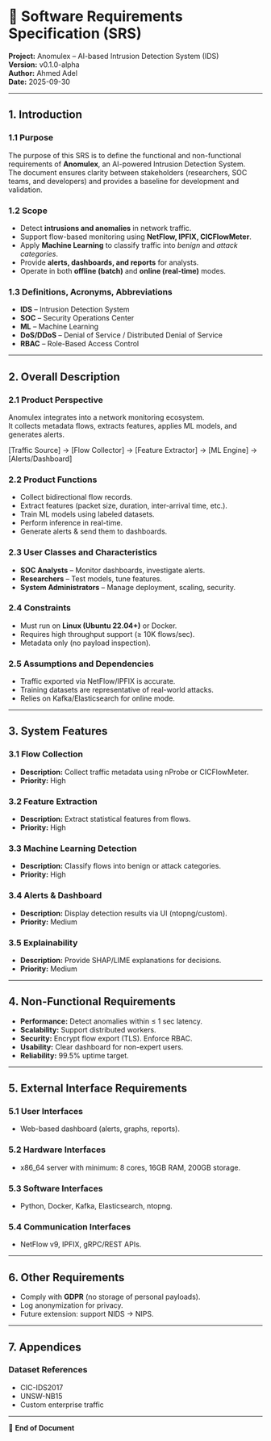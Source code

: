 # 📑 Software Requirements Specification (SRS)  
**Project:** Anomulex – AI-based Intrusion Detection System (IDS)  
**Version:** v0.1.0-alpha  
**Author:** Ahmed Adel  
**Date:** 2025-09-30  

---

## 1. Introduction

### 1.1 Purpose
The purpose of this SRS is to define the functional and non-functional requirements of **Anomulex**, an AI-powered Intrusion Detection System.  
The document ensures clarity between stakeholders (researchers, SOC teams, and developers) and provides a baseline for development and validation.  

### 1.2 Scope
- Detect **intrusions and anomalies** in network traffic.  
- Support flow-based monitoring using **NetFlow, IPFIX, CICFlowMeter**.  
- Apply **Machine Learning** to classify traffic into *benign* and *attack categories*.  
- Provide **alerts, dashboards, and reports** for analysts.  
- Operate in both **offline (batch)** and **online (real-time)** modes.  

### 1.3 Definitions, Acronyms, Abbreviations
- **IDS** – Intrusion Detection System  
- **SOC** – Security Operations Center  
- **ML** – Machine Learning  
- **DoS/DDoS** – Denial of Service / Distributed Denial of Service  
- **RBAC** – Role-Based Access Control  

---

## 2. Overall Description

### 2.1 Product Perspective
Anomulex integrates into a network monitoring ecosystem.  
It collects metadata flows, extracts features, applies ML models, and generates alerts.  

[Traffic Source] → [Flow Collector] → [Feature Extractor] → [ML Engine] → [Alerts/Dashboard]

### 2.2 Product Functions
- Collect bidirectional flow records.  
- Extract features (packet size, duration, inter-arrival time, etc.).  
- Train ML models using labeled datasets.  
- Perform inference in real-time.  
- Generate alerts & send them to dashboards.  

### 2.3 User Classes and Characteristics
- **SOC Analysts** – Monitor dashboards, investigate alerts.  
- **Researchers** – Test models, tune features.  
- **System Administrators** – Manage deployment, scaling, security.  

### 2.4 Constraints
- Must run on **Linux (Ubuntu 22.04+)** or Docker.  
- Requires high throughput support (≥ 10K flows/sec).  
- Metadata only (no payload inspection).  

### 2.5 Assumptions and Dependencies
- Traffic exported via NetFlow/IPFIX is accurate.  
- Training datasets are representative of real-world attacks.  
- Relies on Kafka/Elasticsearch for online mode.  

---

## 3. System Features

### 3.1 Flow Collection
- **Description:** Collect traffic metadata using nProbe or CICFlowMeter.  
- **Priority:** High  

### 3.2 Feature Extraction
- **Description:** Extract statistical features from flows.  
- **Priority:** High  

### 3.3 Machine Learning Detection
- **Description:** Classify flows into benign or attack categories.  
- **Priority:** High  

### 3.4 Alerts & Dashboard
- **Description:** Display detection results via UI (ntopng/custom).  
- **Priority:** Medium  

### 3.5 Explainability
- **Description:** Provide SHAP/LIME explanations for decisions.  
- **Priority:** Medium  

---

## 4. Non-Functional Requirements

- **Performance:** Detect anomalies within ≤ 1 sec latency.  
- **Scalability:** Support distributed workers.  
- **Security:** Encrypt flow export (TLS). Enforce RBAC.  
- **Usability:** Clear dashboard for non-expert users.  
- **Reliability:** 99.5% uptime target.  

---

## 5. External Interface Requirements

### 5.1 User Interfaces
- Web-based dashboard (alerts, graphs, reports).  

### 5.2 Hardware Interfaces
- x86_64 server with minimum: 8 cores, 16GB RAM, 200GB storage.  

### 5.3 Software Interfaces
- Python, Docker, Kafka, Elasticsearch, ntopng.  

### 5.4 Communication Interfaces
- NetFlow v9, IPFIX, gRPC/REST APIs.  

---

## 6. Other Requirements
- Comply with **GDPR** (no storage of personal payloads).  
- Log anonymization for privacy.  
- Future extension: support NIDS → NIPS.  

---

## 7. Appendices
### Dataset References
- CIC-IDS2017  
- UNSW-NB15  
- Custom enterprise traffic  

---

📌 **End of Document**
